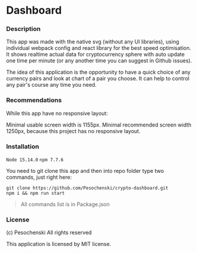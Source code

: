 # Dashboard

### Description

This app was made with the native svg (without any UI libraries), using individual webpack config and react library for the best speed optimisation. It shows realtime actual data for cryptocurrency sphere with auto update one time per minute (or any another time you can suggest in Github issues).

The idea of this application is the opportunity to have a quick choice of any currency pairs and look at chart of a pair you choose. It can help to control any pair's course any time you need.

### Recommendations

While this app have no responsive layout:

Minimal usable screen width is 1155px.
Minimal recommended screen width 1250px, because this project has no responsive layout.

### Installation

`Node 15.14.0`
`npm 7.7.6`

You need to git clone this app and then into repo folder type two commands, just right here:

    git clone https://github.com/Pesochenski/crypto-dashboard.git
    npm i && npm run start

> All commands list is in Package.json

### License

(c) Pesochenski
All rights reserved

This application is licensed by MIT license.

